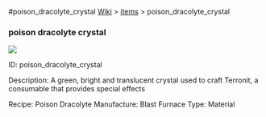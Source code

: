 #poison_dracolyte_crystal
<a href="/wiki.html">Wiki</a> > <a href="/posts/wiki/items">items</a> > <a>poison_dracolyte_crystal</a>
<div class="iteminfo">
<h3>poison dracolyte crystal</h3>
<img class="pixelimage" src="https://dragon-force-studio.com/images/EF_wiki/poison_dracolyte_crystal.png">

<a class="iteminfoitem">ID: poison_dracolyte_crystal</a></div>
Description:  A green, bright and translucent crystal used to craft Terronit, a consumable that provides special effects

Recipe:  Poison Dracolyte
Manufacture:  Blast Furnace
Type:  Material
